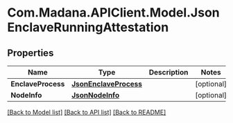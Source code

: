 
# Com.Madana.APIClient.Model.JsonEnclaveRunningAttestation

## Properties

Name | Type | Description | Notes
------------ | ------------- | ------------- | -------------
**EnclaveProcess** | [**JsonEnclaveProcess**](JsonEnclaveProcess.md) |  | [optional] 
**NodeInfo** | [**JsonNodeInfo**](JsonNodeInfo.md) |  | [optional] 

[[Back to Model list]](../README.md#documentation-for-models)
[[Back to API list]](../README.md#documentation-for-api-endpoints)
[[Back to README]](../README.md)

